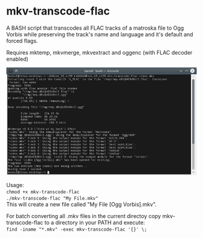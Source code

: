 mkv-transcode-flac
==================

A BASH script that transcodes all FLAC tracks of a matroska file to Ogg Vorbis while preserving the track's name and language and it's default and forced flags.

Requires mktemp, mkvmerge, mkvextract and oggenc (with FLAC decoder enabled)

![Screen shot of mkv-transcode-flac](mkv-transcode-flac.png)

Usage:  
`chmod +x mkv-transcode-flac`  
`./mkv-transcode-flac "My File.mkv"`  
This will create a new file called "My File [Ogg Vorbis].mkv".

For batch converting all .mkv files in the current directoy copy mkv-transcode-flac to a directory in your PATH and execute:  
`find -iname "*.mkv" -exec mkv-transcode-flac '{}' \;`
